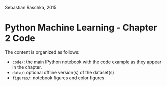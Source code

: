 Sebastian Raschka, 2015

# Python Machine Learning - Chapter 2 Code

The content is organized as follows:

- `code/`: the main IPython notebook with the code example as they appear in the chapter.
- `data/`: optional offline version(s) of the dataset(s)
- `figures/`: notebook figures and color figures
